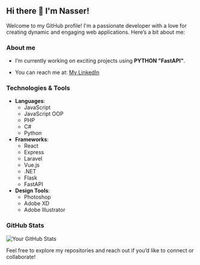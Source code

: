 ## Hi there 👋 I'm Nasser!

Welcome to my GitHub profile! I'm a passionate developer with a love for creating dynamic and engaging web applications. Here’s a bit about me:

### About me
- I’m currently working on exciting projects using **PYTHON "FastAPI"**.

- You can reach me at: [My LinkedIn](https://www.linkedin.com/in/nasser-al-obaedi-057510324/)


### Technologies & Tools
- **Languages**: 
  - JavaScript
  - JavaScript OOP
  - PHP 
  - C#
  - Python
- **Frameworks**: 
  - React 
  - Express 
  - Laravel 
  - Vue.js
  - .NET
  - Flask
  - FastAPI
- **Design Tools**: 
  - Photoshop 
  - Adobe XD
  - Adobe Illustrator 

### GitHub Stats
![Your GitHub Stats](https://github-readme-stats.vercel.app/api?username=LNU4&show_icons=true&theme=radical)

Feel free to explore my repositories and reach out if you’d like to connect or collaborate!
